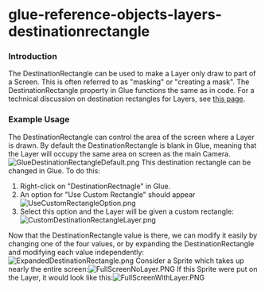# glue-reference-objects-layers-destinationrectangle

### Introduction

The DestinationRectangle can be used to make a Layer only draw to part of a Screen. This is often referred to as "masking" or "creating a mask". The DestinationRectangle property in Glue functions the same as in code. For a technical discussion on destination rectangles for Layers, see [this page](../../../../../frb/docs/index.php).

### Example Usage

The DestinationRectangle can control the area of the screen where a Layer is drawn. By default the DestinationRectangle is blank in Glue, meaning that the Layer will occupy the same area on screen as the main Camera. ![GlueDestinationRectangleDefault.png](../../../../../media/migrated_media-GlueDestinationRectangleDefault.png) This destination rectangle can be changed in Glue. To do this:

1. Right-click on "DestinationRectnagle" in Glue.
2. An option for "Use Custom Rectangle" should appear![UseCustomRectangleOption.png](../../../../../media/migrated_media-UseCustomRectangleOption.png)
3. Select this option and the Layer will be given a custom rectangle:![CustomDestinationRectangleLayer.png](../../../../../media/migrated_media-CustomDestinationRectangleLayer.png)

Now that the DestinationRectangle value is there, we can modify it easily by changing one of the four values, or by expanding the DestinationRectangle and modifying each value independently: ![ExpandedDestinationRectangle.png](../../../../../media/migrated_media-ExpandedDestinationRectangle.png) Consider a Sprite which takes up nearly the entire screen:![FullScreenNoLayer.PNG](../../../../../media/migrated_media-FullScreenNoLayer.PNG) If this Sprite were put on the Layer, it would look like this:![FullScreenWithLayer.PNG](../../../../../media/migrated_media-FullScreenWithLayer.PNG)
